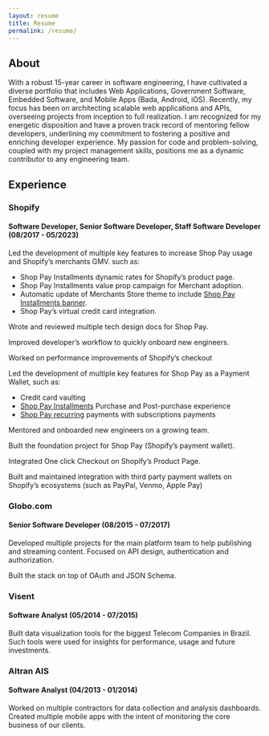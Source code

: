 ```yaml
---
layout: resume
title: Resume
permalink: /resume/
---
```


## About

With a robust 15-year career in software engineering, I have cultivated a diverse portfolio that 
includes Web Applications, Government Software, Embedded Software, and Mobile Apps (Bada, Android,
iOS). Recently, my focus has been on architecting scalable web applications and APIs, overseeing 
projects from inception to full realization. I am recognized for my energetic disposition and have 
a proven track record of mentoring fellow developers, underlining my commitment to fostering a 
positive and enriching developer experience. My passion for code and problem-solving, coupled with 
my project management skills, positions me as a dynamic contributor to any engineering team.

## Experience

### Shopify
#### Software Developer, Senior Software Developer, Staff Software Developer (08/2017 - 05/2023)

Led the development of multiple key features to increase Shop Pay usage and Shopify’s merchants
GMV. such as:

- Shop Pay Installments dynamic rates for Shopify’s product page.
- Shop Pay Installments value prop campaign for Merchant adoption.
- Automatic update of Merchants Store theme to include [Shop Pay
Installments banner](https://help.shopify.com/en/manual/payments/shop-pay-installments/product-banner).
- Shop Pay’s virtual credit card integration.

Wrote and reviewed multiple tech design docs for Shop Pay.

Improved developer’s workflow to quickly onboard new engineers.

Worked on performance improvements of Shopify’s checkout

Led the development of multiple key features for Shop Pay as a Payment Wallet, such as:

- Credit card vaulting
- [Shop Pay Installments](https://help.shop.app/hc/en-us/articles/360057800071-Shop-Pay-Installments)
Purchase and Post-purchase experience
- [Shop Pay recurring](https://help.shop.app/hc/en-us/articles/4412203886996-Manage-your-subscription-orders-with-Shop-Pay) 
payments with subscriptions payments

Mentored and onboarded new engineers on a growing team.

Built the foundation project for Shop Pay (Shopify’s payment wallet).

Integrated One click Checkout on Shopify’s Product Page.

Built and maintained integration with third party payment wallets on Shopify’s ecosystems (such as PayPal, Venmo, Apple Pay)

### Globo.com
#### Senior Software Developer (08/2015 - 07/2017)

Developed multiple projects for the main platform team to help publishing and streaming content. Focused on API design, authentication and authorization.

Built the stack on top of OAuth and JSON Schema.

### Visent
#### Software Analyst (05/2014 - 07/2015)

Built data visualization tools for the biggest Telecom Companies in Brazil. Such tools were used for insights for performance, usage and future investments.

### Altran AIS
#### Software Analyst (04/2013 - 01/2014)

Worked on multiple contractors for data collection and analysis dashboards. Created multiple mobile apps with the intent of monitoring the core business of our clients.
